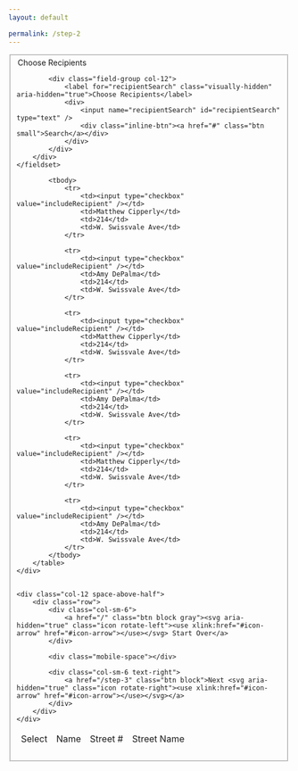 ```yaml
---
layout: default

permalink: /step-2
---
```


<form class="container">
    <fieldset>
        <div class="row">
            <div class="col-12">
                <legend class="h2">Choose Recipients</legend>
            </div>

            <div class="field-group col-12">
                <label for="recipientSearch" class="visually-hidden" aria-hidden="true">Choose Recipients</label>
                <div>
                    <input name="recipientSearch" id="recipientSearch" type="text" />
                    <div class="inline-btn"><a href="#" class="btn small">Search</a></div>
                </div>
            </div>
        </div>
    </fieldset>
</form>

<div class="row">
    <div class="col-12">
        <table class="space-below-half">
            <thead>
                <tr>
                    <td>Select</td>
                    <td>Name</td>
                    <td>Street #</td>
                    <td>Street Name</td>
                </tr>
            </thead>

            <tbody>
                <tr>
                    <td><input type="checkbox" value="includeRecipient" /></td>
                    <td>Matthew Cipperly</td>
                    <td>214</td>
                    <td>W. Swissvale Ave</td>
                </tr>

                <tr>
                    <td><input type="checkbox" value="includeRecipient" /></td>
                    <td>Amy DePalma</td>
                    <td>214</td>
                    <td>W. Swissvale Ave</td>
                </tr>

                <tr>
                    <td><input type="checkbox" value="includeRecipient" /></td>
                    <td>Matthew Cipperly</td>
                    <td>214</td>
                    <td>W. Swissvale Ave</td>
                </tr>

                <tr>
                    <td><input type="checkbox" value="includeRecipient" /></td>
                    <td>Amy DePalma</td>
                    <td>214</td>
                    <td>W. Swissvale Ave</td>
                </tr>

                <tr>
                    <td><input type="checkbox" value="includeRecipient" /></td>
                    <td>Matthew Cipperly</td>
                    <td>214</td>
                    <td>W. Swissvale Ave</td>
                </tr>

                <tr>
                    <td><input type="checkbox" value="includeRecipient" /></td>
                    <td>Amy DePalma</td>
                    <td>214</td>
                    <td>W. Swissvale Ave</td>
                </tr>
            </tbody>
        </table>
    </div>


    <div class="col-12 space-above-half">
        <div class="row">
            <div class="col-sm-6">
                <a href="/" class="btn block gray"><svg aria-hidden="true" class="icon rotate-left"><use xlink:href="#icon-arrow" href="#icon-arrow"></use></svg> Start Over</a>
            </div>
            
            <div class="mobile-space"></div>

            <div class="col-sm-6 text-right">
                <a href="/step-3" class="btn block">Next <svg aria-hidden="true" class="icon rotate-right"><use xlink:href="#icon-arrow" href="#icon-arrow"></use></svg></a>
            </div>
        </div>
    </div>

</div>